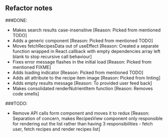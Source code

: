 ## Refactor notes

###DONE:

- Makes search results case-insensitive [Reason: Picked from mentioned TODO]
- Adds a generic component [Reason: Picked from mentioned TODO]
- Moves fetchRecipesData out of useEffect [Reason: Created a
separate function wrapped in React.callback with empty dependencies
array left blank to stop recursive call behaviour]
- Fixes error message flashes in the initial load [Reason: Picked from mentioned FIXME]
- Adds loading indicator [Reason: Picked from mentioned TODO]
- Adds alt attribute to the recipe item image [Reason: Picked from linting]
- Adds empty results message [Reason: To provided user feed back]
- Makes consolidated renderNutrientItem function [Reason: Removes code smells]

###TODO:

- Remove API calls form component and moves it to redux [Reason: Separation of concern, makes RecipesView component only responsible for rendering out the list rather than having 3 responsibilities - fetch user, fetch recipes and render recipes list]
